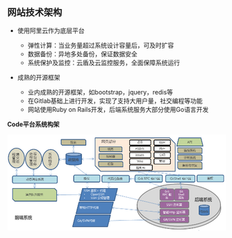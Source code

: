## 网站技术架构

- 使用阿里云作为底层平台
	- 弹性计算：当业务量超过系统设计容量后，可及时扩容
	- 数据备份：异地多处备份，保证数据安全
	- 系统保护及监控：云盾及云监控服务，全面保障系统运行

- 成熟的开源框架
	- 业内成熟的开源框架，如bootstrap，jquery，redis等
	- 在Gitlab基础上进行开发，实现了支持大用户量，社交编程等功能
	- 网站使用Ruby on Rails开发，后端系统服务大部分使用Go语言开发

**Code平台系统构架**

![](images/FAQ_6_2_1.png)